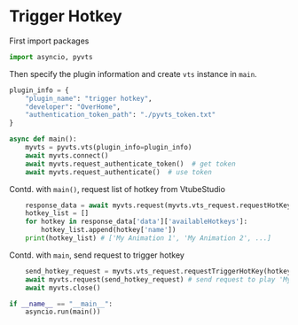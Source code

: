 # Trigger Hotkey

First import packages

```python
import asyncio, pyvts
```

Then specify the plugin information and create `vts` instance in `main`.

```python
plugin_info = {
    "plugin_name": "trigger hotkey",
    "developer": "OverHome",
    "authentication_token_path": "./pyvts_token.txt"
}

async def main():
    myvts = pyvts.vts(plugin_info=plugin_info)
    await myvts.connect()
    await myvts.request_authenticate_token()  # get token
    await myvts.request_authenticate()  # use token
```

Contd. with ``main()``, request list of hotkey from VtubeStudio

```python
    response_data = await myvts.request(myvts.vts_request.requestHotKeyList())
    hotkey_list = []
    for hotkey in response_data['data']['availableHotkeys']:
        hotkey_list.append(hotkey['name'])
    print(hotkey_list) # ['My Animation 1', 'My Animation 2', ...]
```

Contd. with ``main``, send request to trigger hotkey

```python
    send_hotkey_request = myvts.vts_request.requestTriggerHotKey(hotkey_list[0])
    await myvts.request(send_hotkey_request) # send request to play 'My Animation 1'
    await myvts.close()

if __name__ == "__main__":
    asyncio.run(main())
```
